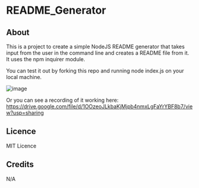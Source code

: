 # README_Generator
## About
This is a project to create a simple NodeJS README generator that takes input from the user in the command line and creates a README file from it. It uses the npm inquirer module.

You can test it out by forking this repo and running node index.js on your local machine.

![image](https://user-images.githubusercontent.com/118125767/226972452-fcf0e0a6-8fbc-49e3-b85a-06e689fb2476.png)

Or you can see a recording of it working here: https://drive.google.com/file/d/1OOzeoJLkbaKjMjpb4nmxLgFaYrYBF8b7/view?usp=sharing

## Licence
MIT Licence

## Credits
N/A
